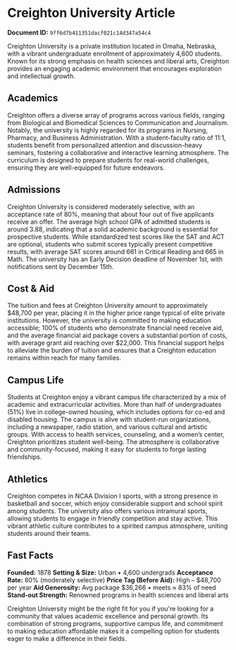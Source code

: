 # Creighton University Article

**Document ID:** `9ff6d7b411351dacf021c14d347a54c4`

Creighton University is a private institution located in Omaha, Nebraska, with a vibrant undergraduate enrollment of approximately 4,600 students. Known for its strong emphasis on health sciences and liberal arts, Creighton provides an engaging academic environment that encourages exploration and intellectual growth.

## Academics
Creighton offers a diverse array of programs across various fields, ranging from Biological and Biomedical Sciences to Communication and Journalism. Notably, the university is highly regarded for its programs in Nursing, Pharmacy, and Business Administration. With a student-faculty ratio of 11:1, students benefit from personalized attention and discussion-heavy seminars, fostering a collaborative and interactive learning atmosphere. The curriculum is designed to prepare students for real-world challenges, ensuring they are well-equipped for future endeavors.

## Admissions
Creighton University is considered moderately selective, with an acceptance rate of 80%, meaning that about four out of five applicants receive an offer. The average high school GPA of admitted students is around 3.88, indicating that a solid academic background is essential for prospective students. While standardized test scores like the SAT and ACT are optional, students who submit scores typically present competitive results, with average SAT scores around 661 in Critical Reading and 665 in Math. The university has an Early Decision deadline of November 1st, with notifications sent by December 15th.

## Cost & Aid
The tuition and fees at Creighton University amount to approximately $48,700 per year, placing it in the higher price range typical of elite private institutions. However, the university is committed to making education accessible; 100% of students who demonstrate financial need receive aid, and the average financial aid package covers a substantial portion of costs, with average grant aid reaching over $22,000. This financial support helps to alleviate the burden of tuition and ensures that a Creighton education remains within reach for many families.

## Campus Life
Students at Creighton enjoy a vibrant campus life characterized by a mix of academic and extracurricular activities. More than half of undergraduates (51%) live in college-owned housing, which includes options for co-ed and disabled housing. The campus is alive with student-run organizations, including a newspaper, radio station, and various cultural and artistic groups. With access to health services, counseling, and a women’s center, Creighton prioritizes student well-being. The atmosphere is collaborative and community-focused, making it easy for students to forge lasting friendships.

## Athletics
Creighton competes in NCAA Division I sports, with a strong presence in basketball and soccer, which enjoy considerable support and school spirit among students. The university also offers various intramural sports, allowing students to engage in friendly competition and stay active. This vibrant athletic culture contributes to a spirited campus atmosphere, uniting students around their teams.

## Fast Facts
**Founded:** 1878
**Setting & Size:** Urban • 4,600 undergrads
**Acceptance Rate:** 80% (moderately selective)
**Price Tag (Before Aid):** High – $48,700 per year
**Aid Generosity:** Avg package $36,266 • meets ≈ 83% of need
**Stand-out Strength:** Renowned programs in health sciences and liberal arts

Creighton University might be the right fit for you if you're looking for a community that values academic excellence and personal growth. Its combination of strong programs, supportive campus life, and commitment to making education affordable makes it a compelling option for students eager to make a difference in their fields.
